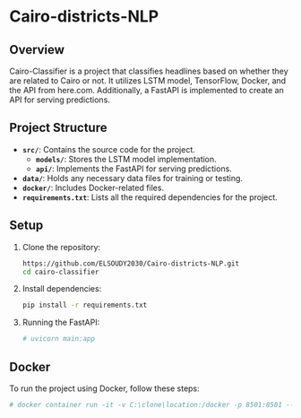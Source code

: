 # Cairo-districts-NLP

## Overview

Cairo-Classifier is a project that classifies headlines based on whether they are related to Cairo or not. It utilizes LSTM model, TensorFlow, Docker, and the API from here.com. Additionally, a FastAPI is implemented to create an API for serving predictions.

## Project Structure

- **`src/`**: Contains the source code for the project.
  - **`models/`**: Stores the LSTM model implementation.
  - **`api/`**: Implements the FastAPI for serving predictions.
- **`data/`**: Holds any necessary data files for training or testing.
- **`docker/`**: Includes Docker-related files.
- **`requirements.txt`**: Lists all the required dependencies for the project.

## Setup

1. Clone the repository:

    ```bash
    https://github.com/ELSOUDY2030/Cairo-districts-NLP.git
    cd cairo-classifier
    ```

2. Install dependencies:

    ```bash
    pip install -r requirements.txt
    ```

3. Running the FastAPI:

    ```bash
    # uvicorn main:app
    ```

## Docker

To run the project using Docker, follow these steps:

```bash
# docker container run -it -v C:\clone\location:/docker -p 8501:8501 --name nlp deep/NLP:v1.0





